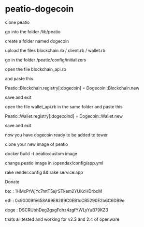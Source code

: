 # peatio-dogecoin
clone peatio

go into the folder /lib/peatio

create a folder named dogecoin

upload the files blockchain.rb / client.rb / wallet.rb

go in the folder /peatio/config/initializers

open the file blockchain_api.rb

and paste this      

Peatio::Blockchain.registry[:dogecoin] = Dogecoin::Blockchain.new

save and exit

open the file wallet_api.rb in the same folder and paste this

Peatio::Wallet.registry[:dogecoind] = Dogecoin::Wallet.new

save and exit

now you have dogecoin ready to be added to tower

clone your new image of peatio

docker build -t peatio:custom image

change peatio image in /opendax/config/app.yml

rake render:config && rake service:app

Donate

btc : 1HMxPrWjYc7mtT5ajrSTkem2YUKcHDrbcM

eth : 0x90009fe658A99E8289C0EB1cCB5290E2b6C6DB9e

doge : DSCRUbhDeg2gxgFdhz4zgfYWLyYuB79KZ3


thats all,tested and working for v2.3 and 2.4 of openware
